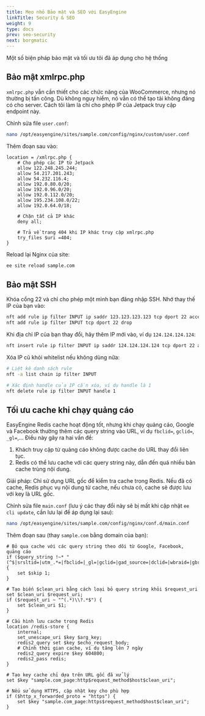 ```yaml
---
title: Mẹo nhỏ Bảo mật và SEO với EasyEngine
linkTitle: Security & SEO
weight: 9
type: docs
prev: seo-security
next: borgmatic
---
```


Một số biện pháp bảo mật và tối ưu tôi đã áp dụng cho hệ thống

## Bảo mật xmlrpc.php  

`xmlrpc.php` vẫn cần thiết cho các chức năng của WooCommerce, nhưng nó thường bị tấn công. Dù không nguy hiểm, nó vẫn có thể tạo tải không đáng có cho server. Cách tôi làm là chỉ cho phép IP của Jetpack truy cập endpoint này.  

Chỉnh sửa file `user.conf`:  

```bash
nano /opt/easyengine/sites/sample.com/config/nginx/custom/user.conf
```

Thêm đoạn sau vào:  

```nginx
location = /xmlrpc.php {
    # Cho phép các IP từ Jetpack
    allow 122.248.245.244;
    allow 54.217.201.243;
    allow 54.232.116.4;
    allow 192.0.80.0/20;
    allow 192.0.96.0/20;
    allow 192.0.112.0/20;
    allow 195.234.108.0/22;
    allow 192.0.64.0/18;

    # Chặn tất cả IP khác
    deny all;

    # Trả về trang 404 khi IP khác truy cập xmlrpc.php
    try_files $uri =404;
}
```

Reload lại Nginx của site:  

```bash
ee site reload sample.com 
```

## Bảo mật SSH  

Khóa cổng 22 và chỉ cho phép một mình bạn đăng nhập SSH. Nhớ thay thế IP của bạn vào:  

```bash
nft add rule ip filter INPUT ip saddr 123.123.123.123 tcp dport 22 accept
nft add rule ip filter INPUT tcp dport 22 drop
```

Khi địa chỉ IP của bạn thay đổi, hãy thêm IP mới vào, ví dụ `124.124.124.124`:  

```bash
nft insert rule ip filter INPUT ip saddr 124.124.124.124 tcp dport 22 accept
```

Xóa IP cũ khỏi whitelist nếu không dùng nữa:  

```bash
# Liệt kê danh sách rule
nft -a list chain ip filter INPUT 

# Xác định handle của IP cần xóa, ví dụ handle là 1
nft delete rule ip filter INPUT handle 1 
```

## Tối ưu cache khi chạy quảng cáo  

EasyEngine Redis cache hoạt động tốt, nhưng khi chạy quảng cáo, Google và Facebook thường thêm các query string vào URL, ví dụ `fbclid=`, `gclid=`, `_gl=`,... Điều này gây ra hai vấn đề:  

1. Khách truy cập từ quảng cáo không được cache do URL thay đổi liên tục.  
2. Redis có thể lưu cache với các query string này, dẫn đến quá nhiều bản cache trùng nội dung.  

Giải pháp: Chỉ sử dụng URL gốc để kiểm tra cache trong Redis. Nếu đã có cache, Redis phục vụ nội dung từ cache, nếu chưa có, cache sẽ được lưu với key là URL gốc.  

Chỉnh sửa file `main.conf` (lưu ý các thay đổi này sẽ bị mất khi cập nhật `ee cli update`, cần lưu lại để áp dụng lại sau):  

```bash
nano /opt/easyengine/sites/sample.com/config/nginx/conf.d/main.conf
```

Thêm đoạn sau (thay `sample.com` bằng domain của bạn):  

```nginx
# Bỏ qua cache với các query string theo dõi từ Google, Facebook, quảng cáo
if ($query_string !~* "(^$|srsltid=|utm_.*=|fbclid=|_gl=|gclid=|gad_source=|dclid=|wbraid=|gbraid=|gclsrc=)") {
    set $skip 1;
}

# Tạo biến $clean_uri bằng cách loại bỏ query string khỏi $request_uri
set $clean_uri $request_uri;
if ($request_uri ~ "^(.*)\\?.*$") {
    set $clean_uri $1;
}

# Cấu hình lưu cache trong Redis
location /redis-store {
    internal;
    set_unescape_uri $key $arg_key;
    redis2_query set $key $echo_request_body;
    # Chỉnh thời gian cache, ví dụ tăng lên 7 ngày
    redis2_query expire $key 604800;
    redis2_pass redis;
}

# Tạo key cache chỉ dựa trên URL gốc đã xử lý
set $key "sample.com_page:http$request_method$host$clean_uri"; 

# Nếu sử dụng HTTPS, cập nhật key cho phù hợp
if ($http_x_forwarded_proto = "https") {
    set $key "sample.com_page:https$request_method$host$clean_uri";
}
```
